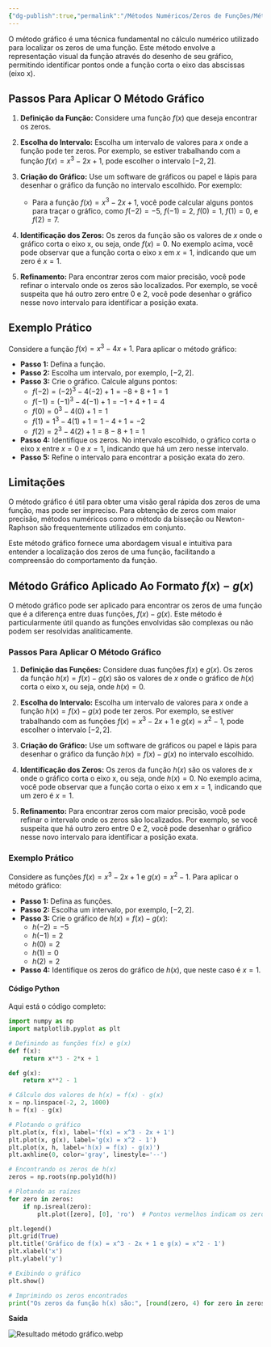 ```yaml
---
{"dg-publish":true,"permalink":"/Métodos Numéricos/Zeros de Funções/Método Gráfico/","dgPassFrontmatter":true,"created":"2025-04-01T10:39:11.468-03:00"}
---
```



O método gráfico é uma técnica fundamental no cálculo numérico utilizado para localizar os zeros de uma função. Este método envolve a representação visual da função através do desenho de seu gráfico, permitindo identificar pontos onde a função corta o eixo das abscissas (eixo x).

## Passos Para Aplicar O Método Gráfico

1. **Definição da Função:**
   Considere uma função $f(x)$ que deseja encontrar os zeros.

2. **Escolha do Intervalo:**
   Escolha um intervalo de valores para $x$ onde a função pode ter zeros. Por exemplo, se estiver trabalhando com a função $f(x) = x^3 - 2x + 1$, pode escolher o intervalo $[-2, 2]$.

3. **Criação do Gráfico:**
   Use um software de gráficos ou papel e lápis para desenhar o gráfico da função no intervalo escolhido. Por exemplo:
   - Para a função $f(x) = x^3 - 2x + 1$, você pode calcular alguns pontos para traçar o gráfico, como $f(-2) = -5$, $f(-1) = 2$, $f(0) = 1$, $f(1) = 0$, e $f(2) = 7$.

4. **Identificação dos Zeros:**
   Os zeros da função são os valores de $x$ onde o gráfico corta o eixo x, ou seja, onde $f(x) = 0$. No exemplo acima, você pode observar que a função corta o eixo x em $x = 1$, indicando que um zero é $x = 1$.

5. **Refinamento:**
   Para encontrar zeros com maior precisão, você pode refinar o intervalo onde os zeros são localizados. Por exemplo, se você suspeita que há outro zero entre $0$ e $2$, você pode desenhar o gráfico nesse novo intervalo para identificar a posição exata.

## Exemplo Prático

Considere a função $f(x) = x^3 - 4x + 1$. Para aplicar o método gráfico:

- **Passo 1:** Defina a função.
- **Passo 2:** Escolha um intervalo, por exemplo, $[-2, 2]$.
- **Passo 3:** Crie o gráfico. Calcule alguns pontos:
  - $f(-2) = (-2)^3 - 4(-2) + 1 = -8 + 8 + 1 = 1$
  - $f(-1) = (-1)^3 - 4(-1) + 1 = -1 + 4 + 1 = 4$
  - $f(0) = 0^3 - 4(0) + 1 = 1$
  - $f(1) = 1^3 - 4(1) + 1 = 1 - 4 + 1 = -2$
  - $f(2) = 2^3 - 4(2) + 1 = 8 - 8 + 1 = 1$
- **Passo 4:** Identifique os zeros. No intervalo escolhido, o gráfico corta o eixo x entre $x = 0$ e $x = 1$, indicando que há um zero nesse intervalo.
- **Passo 5:** Refine o intervalo para encontrar a posição exata do zero.

## Limitações

O método gráfico é útil para obter uma visão geral rápida dos zeros de uma função, mas pode ser impreciso. Para obtenção de zeros com maior precisão, métodos numéricos como o método da bisseção ou Newton-Raphson são frequentemente utilizados em conjunto.

Este método gráfico fornece uma abordagem visual e intuitiva para entender a localização dos zeros de uma função, facilitando a compreensão do comportamento da função.

## Método Gráfico Aplicado Ao Formato $f(x) - g(x)$

O método gráfico pode ser aplicado para encontrar os zeros de uma função que é a diferença entre duas funções, $f(x) - g(x)$. Este método é particularmente útil quando as funções envolvidas são complexas ou não podem ser resolvidas analiticamente.

### Passos Para Aplicar O Método Gráfico

1. **Definição das Funções:**
   Considere duas funções $f(x)$ e $g(x)$. Os zeros da função $h(x) = f(x) - g(x)$ são os valores de $x$ onde o gráfico de $h(x)$ corta o eixo x, ou seja, onde $h(x) = 0$.

2. **Escolha do Intervalo:**
   Escolha um intervalo de valores para $x$ onde a função $h(x) = f(x) - g(x)$ pode ter zeros. Por exemplo, se estiver trabalhando com as funções $f(x) = x^3 - 2x + 1$ e $g(x) = x^2 - 1$, pode escolher o intervalo $[-2, 2]$.

3. **Criação do Gráfico:**
   Use um software de gráficos ou papel e lápis para desenhar o gráfico da função $h(x) = f(x) - g(x)$ no intervalo escolhido.

4. **Identificação dos Zeros:**
   Os zeros da função $h(x)$ são os valores de $x$ onde o gráfico corta o eixo x, ou seja, onde $h(x) = 0$. No exemplo acima, você pode observar que a função corta o eixo x em $x = 1$, indicando que um zero é $x = 1$.

5. **Refinamento:**
   Para encontrar zeros com maior precisão, você pode refinar o intervalo onde os zeros são localizados. Por exemplo, se você suspeita que há outro zero entre $0$ e $2$, você pode desenhar o gráfico nesse novo intervalo para identificar a posição exata.

### Exemplo Prático

Considere as funções $f(x) = x^3 - 2x + 1$ e $g(x) = x^2 - 1$. Para aplicar o método gráfico:

- **Passo 1:** Defina as funções.
- **Passo 2:** Escolha um intervalo, por exemplo, $[-2, 2]$.
- **Passo 3:** Crie o gráfico de $h(x) = f(x) - g(x)$:
  - $h(-2) = -5$
  - $h(-1) = 2$
  - $h(0) = 2$
  - $h(1) = 0$
  - $h(2) = 2$
- **Passo 4:** Identifique os zeros do gráfico de $h(x)$, que neste caso é $x = 1$.

#### Código Python

Aqui está o código completo:

```python
import numpy as np
import matplotlib.pyplot as plt

# Definindo as funções f(x) e g(x)
def f(x):
    return x**3 - 2*x + 1

def g(x):
    return x**2 - 1

# Cálculo dos valores de h(x) = f(x) - g(x)
x = np.linspace(-2, 2, 1000)
h = f(x) - g(x)

# Plotando o gráfico
plt.plot(x, f(x), label='f(x) = x^3 - 2x + 1')
plt.plot(x, g(x), label='g(x) = x^2 - 1')
plt.plot(x, h, label='h(x) = f(x) - g(x)')
plt.axhline(0, color='gray', linestyle='--')

# Encontrando os zeros de h(x)
zeros = np.roots(np.poly1d(h))

# Plotando as raízes
for zero in zeros:
    if np.isreal(zero):
        plt.plot([zero], [0], 'ro')  # Pontos vermelhos indicam os zeros

plt.legend()
plt.grid(True)
plt.title('Gráfico de f(x) = x^3 - 2x + 1 e g(x) = x^2 - 1')
plt.xlabel('x')
plt.ylabel('y')

# Exibindo o gráfico
plt.show()

# Imprimindo os zeros encontrados
print("Os zeros da função h(x) são:", [round(zero, 4) for zero in zeros])
```

**Saída**

![Resultado método gráfico.webp](/img/user/M%C3%A9todos%20Num%C3%A9ricos/Zeros%20de%20Fun%C3%A7%C3%B5es/_attachments/Resultado%20m%C3%A9todo%20gr%C3%A1fico.webp)
